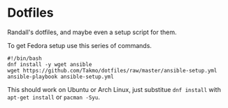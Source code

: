 # Dotfiles

Randall's dotfiles, and maybe even a setup script for them.

To get Fedora setup use this series of commands.

```
#!/bin/bash
dnf install -y wget ansible
wget https://github.com/Takmo/dotfiles/raw/master/ansible-setup.yml
ansible-playbook ansible-setup.yml
```

This should work on Ubuntu or Arch Linux, just substitue `dnf install` with
`apt-get install` or `pacman -Syu`.
